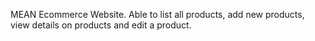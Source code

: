 MEAN Ecommerce Website.
Able to list all products, add new products, view details on products 
and edit a product.

